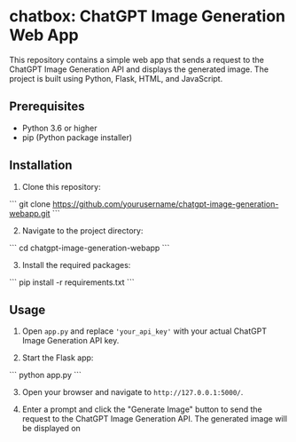# chatbox: ChatGPT Image Generation Web App

This repository contains a simple web app that sends a request to the ChatGPT Image Generation API and displays the generated image. The project is built using Python, Flask, HTML, and JavaScript.

## Prerequisites

- Python 3.6 or higher
- pip (Python package installer)

## Installation

1. Clone this repository:

\```
git clone https://github.com/yourusername/chatgpt-image-generation-webapp.git
\```

2. Navigate to the project directory:

\```
cd chatgpt-image-generation-webapp
\```

3. Install the required packages:

\```
pip install -r requirements.txt
\```

## Usage

1. Open `app.py` and replace `'your_api_key'` with your actual ChatGPT Image Generation API key.

2. Start the Flask app:

\```
python app.py
\```

3. Open your browser and navigate to `http://127.0.0.1:5000/`.

4. Enter a prompt and click the "Generate Image" button to send the request to the ChatGPT Image Generation API. The generated image will be displayed on
